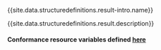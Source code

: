 {{site.data.structuredefinitions.result-intro.name}}

{{site.data.structuredefinitions.result.description}}

#### Conformance resource variables defined [here](http://wiki.hl7.org/index.php?title=IG_Publisher_Documentation#Jekyll)

